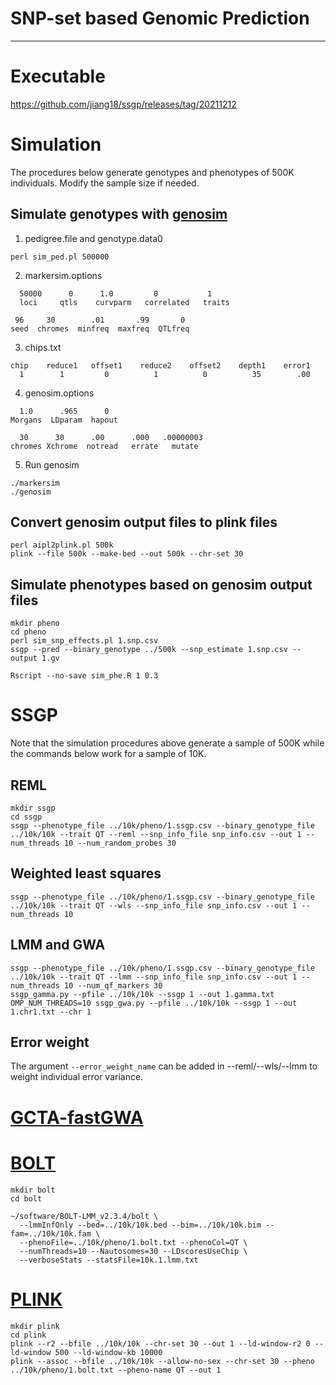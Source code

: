 # SNP-set based Genomic Prediction

---

# Executable
https://github.com/jiang18/ssgp/releases/tag/20211212

# Simulation
The procedures below generate genotypes and phenotypes of 500K individuals. Modify the sample size if needed. 
## Simulate genotypes with [genosim](https://aipl.arsusda.gov/software/genosim/)
1. pedigree.file and genotype.data0
```console
perl sim_ped.pl 500000
```
2. markersim.options
```
  50000      0      1.0         0           1
  loci     qtls    curvparm   correlated   traits

 96     30        .01       .99       0
seed  chromes  minfreq  maxfreq  QTLfreq
```
3. chips.txt
```
chip    reduce1   offset1    reduce2    offset2    depth1    error1
  1        1         0          1          0          35        .00
```
4. genosim.options
```
  1.0      .965      0
Morgans  LDparam  hapout

  30      30      .00      .000   .00000003
chromes Xchrome  notread   errate   mutate
```
5. Run genosim
```console
./markersim
./genosim
```
## Convert genosim output files to plink files
```console
perl aipl2plink.pl 500k
plink --file 500k --make-bed --out 500k --chr-set 30
```
## Simulate phenotypes based on genosim output files
```console
mkdir pheno
cd pheno
perl sim_snp_effects.pl 1.snp.csv
ssgp --pred --binary_genotype ../500k --snp_estimate 1.snp.csv --output 1.gv
```
```console
Rscript --no-save sim_phe.R 1 0.3
```
# SSGP
Note that the simulation procedures above generate a sample of 500K while the commands below work for a sample of 10K.
## REML
```console
mkdir ssgp
cd ssgp
ssgp --phenotype_file ../10k/pheno/1.ssgp.csv --binary_genotype_file ../10k/10k --trait QT --reml --snp_info_file snp_info.csv --out 1 --num_threads 10 --num_random_probes 30
```
## Weighted least squares
```console
ssgp --phenotype_file ../10k/pheno/1.ssgp.csv --binary_genotype_file ../10k/10k --trait QT --wls --snp_info_file snp_info.csv --out 1 --num_threads 10
```
## LMM and GWA
```console
ssgp --phenotype_file ../10k/pheno/1.ssgp.csv --binary_genotype_file ../10k/10k --trait QT --lmm --snp_info_file snp_info.csv --out 1 --num_threads 10 --num_qf_markers 30
ssgp_gamma.py --pfile ../10k/10k --ssgp 1 --out 1.gamma.txt
OMP_NUM_THREADS=10 ssgp_gwa.py --pfile ../10k/10k --ssgp 1 --out 1.chr1.txt --chr 1
```
## Error weight
The argument ```--error_weight_name``` can be added in --reml/--wls/--lmm to weight individual error variance. 
# [GCTA-fastGWA](https://cnsgenomics.com/software/gcta/#fastGWA)
# [BOLT](https://alkesgroup.broadinstitute.org/BOLT-LMM/BOLT-LMM_manual.html)
```console
mkdir bolt
cd bolt

~/software/BOLT-LMM_v2.3.4/bolt \
  --lmmInfOnly --bed=../10k/10k.bed --bim=../10k/10k.bim --fam=../10k/10k.fam \
  --phenoFile=../10k/pheno/1.bolt.txt --phenoCol=QT \
  --numThreads=10 --Nautosomes=30 --LDscoresUseChip \
  --verboseStats --statsFile=10k.1.lmm.txt
```
# [PLINK](https://www.cog-genomics.org/plink/1.9/)
```console
mkdir plink
cd plink
plink --r2 --bfile ../10k/10k --chr-set 30 --out 1 --ld-window-r2 0 --ld-window 500 --ld-window-kb 10000
plink --assoc --bfile ../10k/10k --allow-no-sex --chr-set 30 --pheno ../10k/pheno/1.bolt.txt --pheno-name QT --out 1
```
